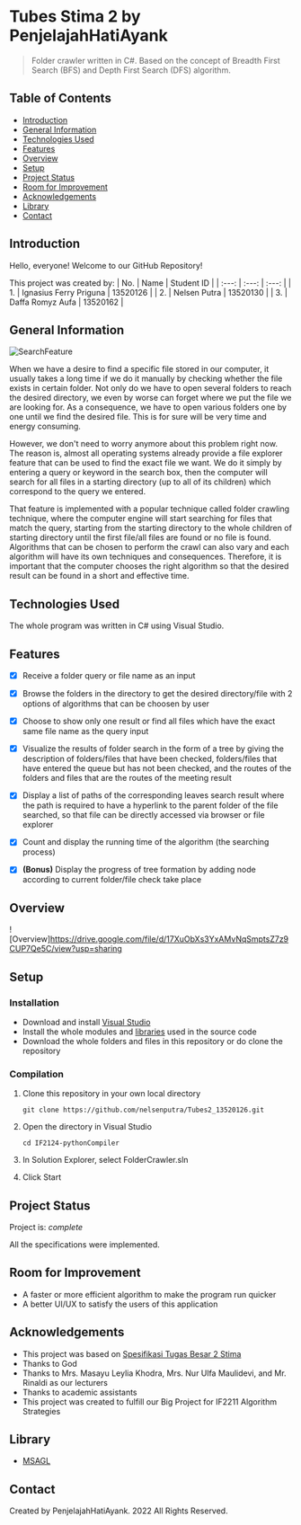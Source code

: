 # Tubes Stima 2 by PenjelajahHatiAyank
> Folder crawler written in C#. Based on the concept of Breadth First Search (BFS) and Depth First Search (DFS) algorithm.


## Table of Contents
* [Introduction](#introduction)
* [General Information](#general-information)
* [Technologies Used](#technologies-used)
* [Features](#features)
* [Overview](#overview)
* [Setup](#setup)
* [Project Status](#project-status)
* [Room for Improvement](#room-for-improvement)
* [Acknowledgements](#acknowledgements)
* [Library](#library)
* [Contact](#contact)


## Introduction
Hello, everyone! Welcome to our GitHub Repository!

This project was created by:
| No. | Name | Student ID |
| :---: | :---: | :---: |
| 1. | Ignasius Ferry Priguna | 13520126 |
| 2. | Nelsen Putra | 13520130 |
| 3. | Daffa Romyz Aufa | 13520162 |


## General Information
![SearchFeature](https://www.digitalcitizen.life/wp-content/uploads/2020/10/explorer_search_10.png)

When we have a desire to find a specific file stored in our computer, it usually takes a long time if we do it manually by checking whether the file exists in certain folder. Not only do we have to open several folders to reach the desired directory, we even by worse can forget where we put the file we are looking for. As a consequence, we have to open various folders one by one until we find the desired file. This is for sure will be very time and energy consuming.

However, we don't need to worry anymore about this problem right now. The reason is, almost all operating systems already provide a file explorer feature that can be used to find the exact file we want. We do it simply by entering a query or keyword in the search box, then the computer will search for all files in a starting directory (up to all of its children) which correspond to the query we entered.

That feature is implemented with a popular technique called folder crawling technique, where the computer engine will start searching for files that match the query, starting from the starting directory to the whole children of starting directory until the first file/all files are found or no file is found. Algorithms that can be chosen to perform the crawl can also vary and each algorithm will have its own techniques and consequences. Therefore, it is important that the computer chooses the right algorithm so that the desired result can be found in a short and effective time.


## Technologies Used
The whole program was written in C# using Visual Studio.


## Features
- [x] Receive a folder query or file name as an input 
- [x] Browse the folders in the directory to get the desired directory/file with 2 options of algorithms that can be choosen by user
- [x] Choose to show only one result or find all files which have the exact same file name as the query input
- [x] Visualize the results of folder search in the form of a tree by giving the description of folders/files that have been checked, folders/files that have entered the queue but has not been checked, and the routes of the folders and files that are the routes of the meeting result
- [x] Display a list of paths of the corresponding leaves search result where the path is required to have a hyperlink to the parent folder of the file
searched, so that file can be directly accessed via browser or file explorer
- [x] Count and display the running time of the algorithm (the searching process)
- [x] **(Bonus)** Display the progress of tree formation by adding node according to current folder/file check take place


## Overview
![Overview]https://drive.google.com/file/d/17XuObXs3YxAMvNqSmptsZ7z9CUP7Qe5C/view?usp=sharing


## Setup
### Installation
- Download and install [Visual Studio](https://visualstudio.microsoft.com/vs/) 
- Install the whole modules and [libraries](#library) used in the source code
- Download the whole folders and files in this repository or do clone the repository

### Compilation 
1. Clone this repository in your own local directory

    `git clone https://github.com/nelsenputra/Tubes2_13520126.git`

2. Open the directory in Visual Studio

    `cd IF2124-pythonCompiler`
    
3. In Solution Explorer, select FolderCrawler.sln
4. Click Start


## Project Status
Project is: _complete_

All the specifications were implemented.


## Room for Improvement
- A faster or more efficient algorithm to make the program run quicker
- A better UI/UX to satisfy the users of this application


## Acknowledgements
- This project was based on [Spesifikasi Tugas Besar 2 Stima](https://drive.google.com/file/d/1Enil91-RvdyFESd8eqUBWWyV6OdFU7Hm/view?usp=sharing)
- Thanks to God
- Thanks to Mrs. Masayu Leylia Khodra, Mrs. Nur Ulfa Maulidevi, and Mr. Rinaldi as our lecturers
- Thanks to academic assistants
- This project was created to fulfill our Big Project for IF2211 Algorithm Strategies

## Library
* [MSAGL](https://www.microsoft.com/en-us/research/project/microsoft-automatic-graph-layout/)

## Contact
Created by PenjelajahHatiAyank. 2022 All Rights Reserved.
